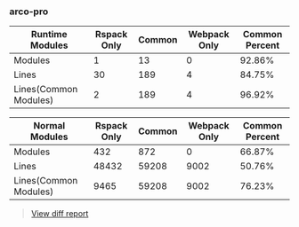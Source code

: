### arco-pro

| Runtime Modules       | Rspack Only | Common | Webpack Only | Common Percent | 
|-----------------------|-------------|--------|--------------|----------------| 
| Modules               | 1           | 13     | 0            | 92.86%         | 
| Lines                 | 30          | 189    | 4            | 84.75%         | 
| Lines(Common Modules) | 2           | 189    | 4            | 96.92%         | 


| Normal Modules        | Rspack Only | Common | Webpack Only | Common Percent | 
|-----------------------|-------------|--------|--------------|----------------| 
| Modules               | 432         | 872    | 0            | 66.87%         | 
| Lines                 | 48432       | 59208  | 9002         | 50.76%         | 
| Lines(Common Modules) | 9465        | 59208  | 9002         | 76.23%         | 


> [View diff report](https://web-infra-dev.github.io/rspack-report-website/diff/7297074405/diff_arco-pro.html)

